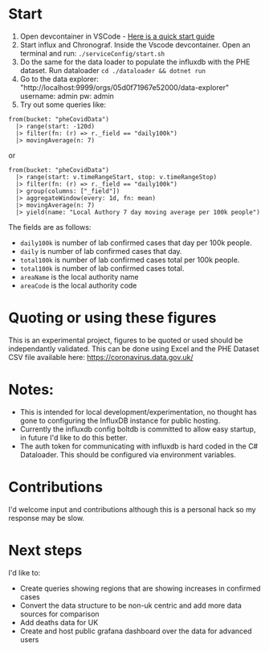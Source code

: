 
# Start 

1. Open devcontainer in VSCode - [Here is a quick start guide](https://code.visualstudio.com/docs/remote/containers#_quick-start-try-a-dev-container)
2. Start influx and Chronograf. Inside the Vscode devcontainer. Open an terminal and run: `./serviceConfig/start.sh`
3. Do the same for the data loader to populate the influxdb with the PHE dataset. Run dataloader `cd ./dataloader && dotnet run`
4. Go to the data explorer: "http://localhost:9999/orgs/05d0f71967e52000/data-explorer" username: admin pw: admin
5. Try out some queries like:

```
from(bucket: "pheCovidData")
  |> range(start: -120d)
  |> filter(fn: (r) => r._field == "daily100k")
  |> movingAverage(n: 7)
```

or 

```
from(bucket: "pheCovidData")
  |> range(start: v.timeRangeStart, stop: v.timeRangeStop)
  |> filter(fn: (r) => r._field == "daily100k")
  |> group(columns: ["_field"])
  |> aggregateWindow(every: 1d, fn: mean)
  |> movingAverage(n: 7)
  |> yield(name: "Local Authory 7 day moving average per 100k people")
```

The fields are as follows:

- `daily100k` is number of lab confirmed cases that day per 100k people. 
- `daily` is number of lab confirmed cases that day. 
- `total100k` is number of lab confirmed cases total per 100k people. 
- `total100k` is number of lab confirmed cases total. 
- `areaName` is the local authority name
- `areaCode` is the local authority code

# Quoting or using these figures

This is an experimental project, figures to be quoted or used should be independantly validated. This can be done using Excel and the PHE Dataset CSV file available here: https://coronavirus.data.gov.uk/

# Notes:

- This is intended for local development/experimentation, no thought has gone to configuring the InfluxDB instance for public hosting.
- Currently the influxdb config boltdb is committed to allow easy startup, in future I'd like to do this better. 
- The auth token for communicating with influxdb is hard coded in the C# Dataloader. This should be configured via environment variables. 

# Contributions

I'd welcome input and contributions although this is a personal hack so my response may be slow. 

# Next steps

I'd like to:

- Create queries showing regions that are showing increases in confirmed cases
- Convert the data structure to be non-uk centric and add more data sources for comparison
- Add deaths data for UK
- Create and host public grafana dashboard over the data for advanced users